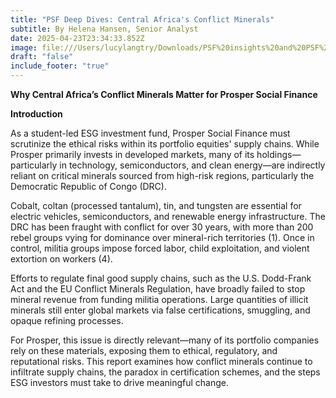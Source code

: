 ```yaml
---
title: "PSF Deep Dives: Central Africa's Conflict Minerals"
subtitle: By Helena Hansen, Senior Analyst
date: 2025-04-23T23:34:33.852Z
image: file:///Users/lucylangtry/Downloads/PSF%20insights%20and%20PSF%20deep%20dives.png
draft: "false"
include_footer: "true"
---
```

**Why Central Africa’s Conflict Minerals Matter for Prosper Social Finance**

**Introduction**

As a student-led ESG investment fund, Prosper Social Finance must scrutinize the ethical risks within its portfolio equities' supply chains. While Prosper primarily invests in developed markets, many of its holdings—particularly in technology, semiconductors, and clean energy—are indirectly reliant on critical minerals sourced from high-risk regions, particularly the Democratic Republic of Congo (DRC).

Cobalt, coltan (processed tantalum), tin, and tungsten are essential for electric vehicles, semiconductors, and renewable energy infrastructure. The DRC has been fraught with conflict for over 30 years, with more than 200 rebel groups vying for dominance over mineral-rich territories (1). Once in control, militia groups impose forced labor, child exploitation, and violent extortion on workers (4).

Efforts to regulate final good supply chains, such as the U.S. Dodd-Frank Act and the EU Conflict Minerals Regulation, have broadly failed to stop mineral revenue from funding militia operations. Large quantities of illicit minerals still enter global markets via false certifications, smuggling, and opaque refining processes.

For Prosper, this issue is directly relevant—many of its portfolio companies rely on these materials, exposing them to ethical, regulatory, and reputational risks. This report examines how conflict minerals continue to infiltrate supply chains, the paradox in certification schemes, and the steps ESG investors must take to drive meaningful change.